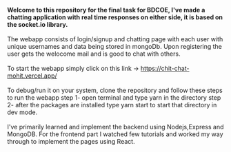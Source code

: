 <b>Welcome to this repository for the final task for BDCOE, I've made a chatting application with real time responses on either side, it is based on the socket.io library.</b>
<br><br>
The webapp consists of login/signup and chatting page with each user with unique usernames and data being stored in mongoDb.
Upon registering the user gets the welocome mail and is good to chat with others.
<br><br>
To start the webapp simply click on this link -> https://chit-chat-mohit.vercel.app/
<br><br>
To debug/run it on your system, clone the repository and follow these steps to run the webapp
step 1- open terminal and type yarn in the directory
step 2- after the packages are installed type yarn start to start that directory in dev mode.
<br><br>
I've primarily learned and implement the backend using Nodejs,Express and MongoDB.
For the frontend part I watched few tutorials and worked my way through to implement the pages using React.



